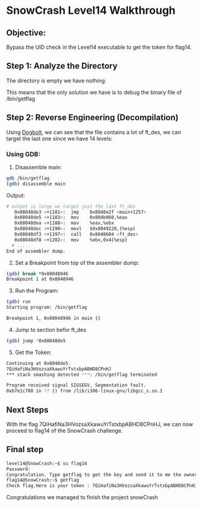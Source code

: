 # SnowCrash Level14 Walkthrough

## Objective:

Bypass the UID check in the Level14 executable to get the token for flag14.

## Step 1: Analyze the Directory

The directory is empty we have nothing:

This means that the only solution we have is to debug the binary file of /bin/getflag

## Step 2: Reverse Engineering (Decompilation)

Using [Dogbolt](https://dogbolt.org), we can see that the file contains a lot of ft_des, we can target the last one since we have 14 levels:

### Using GDB:

1. Disassemble main:

```bash
gdb /bin/getflag
(gdb) disassemble main
```

Output:

```bash
# output is large we target just the last ft_des
   0x08048de3 <+1181>:  jmp    0x8048e2f <main+1257>
   0x08048de5 <+1183>:  mov    0x804b060,%eax
   0x08048dea <+1188>:  mov    %eax,%ebx
   0x08048dec <+1190>:  movl   $0x8049220,(%esp)
   0x08048df3 <+1197>:  call   0x8048604 <ft_des>
   0x08048df8 <+1202>:  mov    %ebx,0x4(%esp)
  # .....
End of assembler dump.
```

2. Set a Breakpoint from top of the assembler dump:

```bash
(gdb) break *0x08048946
Breakpoint 1 at 0x8048946
```

3. Run the Program:

```bash
(gdb) run
Starting program: /bin/getflag

Breakpoint 1, 0x08048946 in main ()
```

4. Jump to section befor ft_des

```bash
(gdb) jump *0x08048de5
```

5. Get the Token:

```bash
Continuing at 0x8048de5.
7QiHafiNa3HVozsaXkawuYrTstxbpABHD8CPnHJ
*** stack smashing detected ***: /bin/getflag terminated

Program received signal SIGSEGV, Segmentation fault.
0xb7e1c788 in ?? () from /lib/i386-linux-gnu/libgcc_s.so.1
```

## Next Steps

With the flag 7QiHafiNa3HVozsaXkawuYrTstxbpABHD8CPnHJ, we can now proceed to flag14 of the SnowCrash challenge.

## Final step

```bash
level14@SnowCrash:~$ su flag14
Password:
Congratulation. Type getflag to get the key and send it to me the owner of this livecd :)
flag14@SnowCrash:~$ getflag
Check flag.Here is your token : 7QiHafiNa3HVozsaXkawuYrTstxbpABHD8CPnHJ
```

Congratulations we managed to finish the project snowCrash
